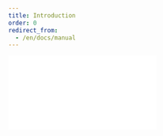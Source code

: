 ```yaml
---
title: Introduction
order: 0
redirect_from:
  - /en/docs/manual
---
```


<embed src="@/docs/manual/introduction.zh.md"></embed>
